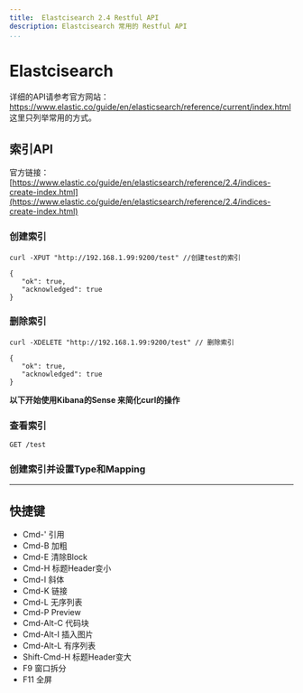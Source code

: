 ```yaml
---
title:  Elastcisearch 2.4 Restful API 
description: Elastcisearch 常用的 Restful API
...
```


# Elastcisearch
详细的API请参考官方网站： https://www.elastic.co/guide/en/elasticsearch/reference/current/index.html 这里只列举常用的方式。
## 索引API
官方链接： [https://www.elastic.co/guide/en/elasticsearch/reference/2.4/indices-create-index.html](https://www.elastic.co/guide/en/elasticsearch/reference/2.4/indices-create-index.html)
### 创建索引
```
curl -XPUT "http://192.168.1.99:9200/test" //创建test的索引
```
```
{
   "ok": true,
   "acknowledged": true
}
```
### 删除索引
```
curl -XDELETE "http://192.168.1.99:9200/test" // 删除索引
```
```
{
   "ok": true,
   "acknowledged": true
}
```

**以下开始使用Kibana的Sense 来简化curl的操作**
### 查看索引
```
GET /test
```
### 创建索引并设置Type和Mapping

-------------------


## 快捷键

- Cmd-' 引用
- Cmd-B	加粗
- Cmd-E	 清除Block
- Cmd-H	 标题Header变小
- Cmd-I	   斜体
- Cmd-K	  链接
- Cmd-L	 无序列表
- Cmd-P	 Preview
- Cmd-Alt-C	 代码块
- Cmd-Alt-I	 插入图片
- Cmd-Alt-L	有序列表
- Shift-Cmd-H  标题Header变大
- F9	 窗口拆分
- F11	全屏


